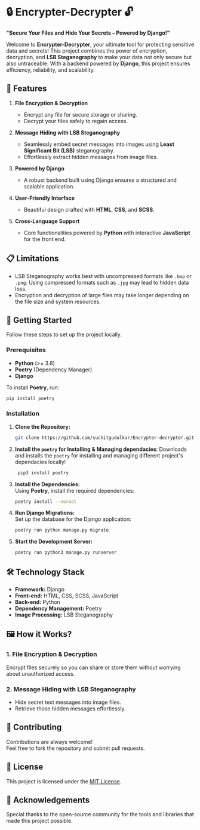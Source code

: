 # 🔒 Encrypter-Decrypter 🔓  
**"Secure Your Files and Hide Your Secrets – Powered by Django!"**

Welcome to **Encrypter-Decrypter**, your ultimate tool for protecting sensitive data and secrets! This project combines the power of encryption, decryption, and **LSB Steganography** to make your data not only secure but also untraceable. With a backend powered by **Django**, this project ensures efficiency, reliability, and scalability.  

## 🌟 Features

1. **File Encryption & Decryption**  
   - Encrypt any file for secure storage or sharing.  
   - Decrypt your files safely to regain access.  

2. **Message Hiding with LSB Steganography**  
   - Seamlessly embed secret messages into images using **Least Significant Bit (LSB)** steganography.  
   - Effortlessly extract hidden messages from image files.  

3. **Powered by Django**  
   - A robust backend built using Django ensures a structured and scalable application.

4. **User-Friendly Interface**  
   - Beautiful design crafted with **HTML**, **CSS**, and **SCSS**.  

5. **Cross-Language Support**  
   - Core functionalities powered by **Python** with interactive **JavaScript** for the front end.  

## 📋 Limitations

- LSB Steganography works best with uncompressed formats like `.bmp` or `.png`. Using compressed formats such as `.jpg` may lead to hidden data loss.  
- Encryption and decryption of large files may take longer depending on the file size and system resources.

## 🚀 Getting Started  

Follow these steps to set up the project locally.

### Prerequisites

- **Python** (>= 3.8)  
- **Poetry** (Dependency Manager)  
- **Django**  

To install **Poetry**, run:  
```bash
pip install poetry
```

### Installation

1. **Clone the Repository:**  
   ```bash
   git clone https://github.com/suchitgudulkar/Encrypter-decrypter.git && cd Encrypter-decrypter
   ```

2. **Install the `poetry` for Installing & Managing dependacies**:
   Downloads and installs the `poetry` for installing and managing different project's dependacies locally!
   ```bash
    pip3 install poetry
   ```

3. **Install the Dependencies:**  
   Using **Poetry**, install the required dependencies:  
   ```bash
   poetry install --noroot
   ```

4. **Run Django Migrations:**  
   Set up the database for the Django application:  
   ```bash
   poetry run python manage.py migrate
   ```

5. **Start the Development Server:**  
   ```bash
   poetry run python3 manage.py runserver
   ```

## 🛠️ Technology Stack  

- **Framework:** Django  
- **Front-end:** HTML, CSS, SCSS, JavaScript  
- **Back-end:** Python  
- **Dependency Management:** Poetry  
- **Image Processing:** LSB Steganography  

## 🖼️ How it Works? 

### 1. File Encryption & Decryption  
   Encrypt files securely so you can share or store them without worrying about unauthorized access.  

### 2. Message Hiding with LSB Steganography  
   - Hide secret text messages into image files.  
   - Retrieve those hidden messages effortlessly.  

## 🤝 Contributing  

Contributions are always welcome!  
Feel free to fork the repository and submit pull requests.  

## 📜 License  

This project is licensed under the [MIT License](LICENSE).  

## 🎉 Acknowledgements  

Special thanks to the open-source community for the tools and libraries that made this project possible.
